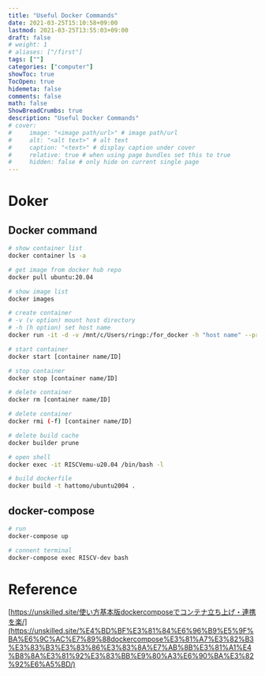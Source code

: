 ```yaml
---
title: "Useful Docker Commands"
date: 2021-03-25T15:10:58+09:00
lastmod: 2021-03-25T13:55:03+09:00
draft: false
# weight: 1
# aliases: ["/first"]
tags: [""]
categories: ["computer"]
showToc: true
TocOpen: true
hidemeta: false
comments: false
math: false
ShowBreadCrumbs: true
description: "Useful Docker Commands"
# cover:
#     image: "<image path/url>" # image path/url
#     alt: "<alt text>" # alt text
#     caption: "<text>" # display caption under cover
#     relative: true # when using page bundles set this to true
#     hidden: false # only hide on current single page
---
```

# Doker

## Docker command

```bash
# show container list
docker container ls -a

# get image from docker hub repo 
docker pull ubuntu:20.04

# show image list
docker images

# create container
# -v (v option) mount host directory
# -h (h option) set host name 
docker run -it -d -v /mnt/c/Users/ringp:/for_docker -h "host name" --privileged --name RISCVemu-u2004 ubuntu:20.04

# start container
docker start [container name/ID]

# stop container
docker stop [container name/ID]

# delete container
docker rm [container name/ID]

# delete container
docker rmi (-f) [container name/ID]

# delete build cache
docker builder prune

# open shell
docker exec -it RISCVemu-u20.04 /bin/bash -l

# build dockerfile
docker build -t hattomo/ubuntu2004 .
```

## docker-compose

```bash
# run
docker-compose up

# connent terminal
docker-compose exec RISCV-dev bash
```
# Reference
[https://unskilled.site/使い方基本版dockercomposeでコンテナ立ち上げ・連携を楽/](https://unskilled.site/%E4%BD%BF%E3%81%84%E6%96%B9%E5%9F%BA%E6%9C%AC%E7%89%88dockercompose%E3%81%A7%E3%82%B3%E3%83%B3%E3%83%86%E3%83%8A%E7%AB%8B%E3%81%A1%E4%B8%8A%E3%81%92%E3%83%BB%E9%80%A3%E6%90%BA%E3%82%92%E6%A5%BD/)